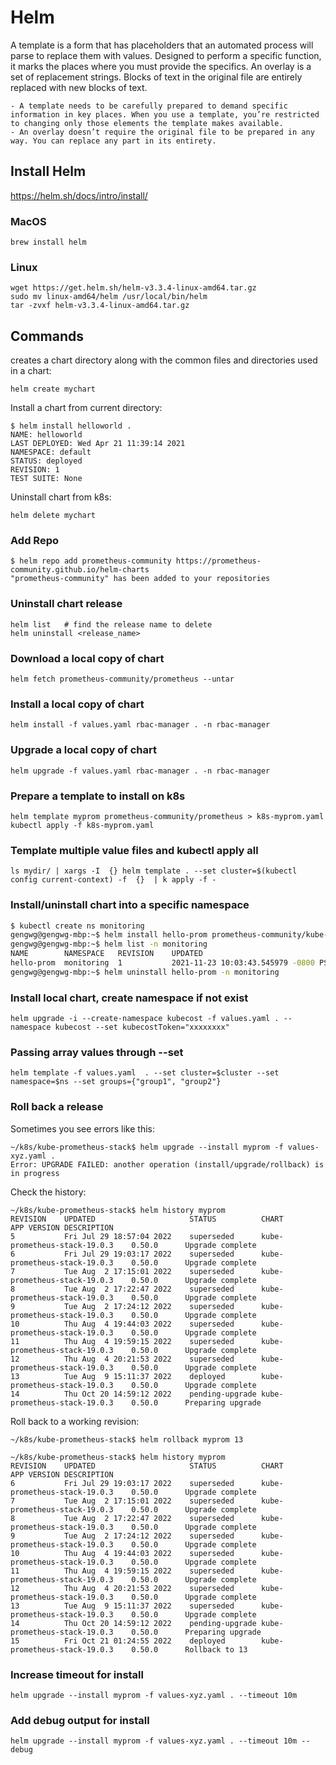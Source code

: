 # Helm

A template is a form that has placeholders that an automated process will parse to replace them with values. Designed to perform a specific function, it marks the places where you must provide the specifics. 
An overlay is a set of replacement strings. Blocks of text in the original file are entirely replaced with new blocks of text.

    - A template needs to be carefully prepared to demand specific information in key places. When you use a template, you’re restricted to changing only those elements the template makes available.
    - An overlay doesn’t require the original file to be prepared in any way. You can replace any part in its entirety.


## Install Helm

https://helm.sh/docs/intro/install/

### MacOS

```
brew install helm
```

### Linux

```
wget https://get.helm.sh/helm-v3.3.4-linux-amd64.tar.gz
sudo mv linux-amd64/helm /usr/local/bin/helm
tar -zvxf helm-v3.3.4-linux-amd64.tar.gz
```

## Commands 

creates a chart directory along with the common files and directories used in a chart:

```
helm create mychart
```

Install a chart from current directory:

```
$ helm install helloworld .
NAME: helloworld
LAST DEPLOYED: Wed Apr 21 11:39:14 2021
NAMESPACE: default
STATUS: deployed
REVISION: 1
TEST SUITE: None
```

Uninstall chart from k8s:

```
helm delete mychart
```

### Add Repo

```
$ helm repo add prometheus-community https://prometheus-community.github.io/helm-charts
"prometheus-community" has been added to your repositories
```

### Uninstall chart release

```
helm list   # find the release name to delete
helm uninstall <release_name>
```

### Download a local copy of chart

```
helm fetch prometheus-community/prometheus --untar
```


### Install a local copy of chart

```
helm install -f values.yaml rbac-manager . -n rbac-manager
```

### Upgrade a local copy of chart

```
helm upgrade -f values.yaml rbac-manager . -n rbac-manager
```

### Prepare a template to install on k8s

```
helm template myprom prometheus-community/prometheus > k8s-myprom.yaml
kubectl apply -f k8s-myprom.yaml
```

### Template multiple value files and kubectl apply all

```
ls mydir/ | xargs -I  {} helm template . --set cluster=$(kubectl config current-context) -f  {}  | k apply -f -
```

### Install/uninstall chart into a specific namespace

```sh
$ kubectl create ns monitoring
gengwg@gengwg-mbp:~$ helm install hello-prom prometheus-community/kube-prometheus-stack -n monitoring
gengwg@gengwg-mbp:~$ helm list -n monitoring
NAME      	NAMESPACE 	REVISION	UPDATED                             	STATUS  	CHART                       	APP VERSION
hello-prom	monitoring	1       	2021-11-23 10:03:43.545979 -0800 PST	deployed	kube-prometheus-stack-20.0.1	0.52.0
gengwg@gengwg-mbp:~$ helm uninstall hello-prom -n monitoring
```

### Install local chart, create namespace if not exist

```
helm upgrade -i --create-namespace kubecost -f values.yaml . --namespace kubecost --set kubecostToken="xxxxxxxx"
```

### Passing array values through --set

```
helm template -f values.yaml  . --set cluster=$cluster --set namespace=$ns --set groups={"group1", "group2"}
```

### Roll back a release

Sometimes you see errors like this:

```
~/k8s/kube-prometheus-stack$ helm upgrade --install myprom -f values-xyz.yaml .
Error: UPGRADE FAILED: another operation (install/upgrade/rollback) is in progress
```

Check the history:

```
~/k8s/kube-prometheus-stack$ helm history myprom
REVISION	UPDATED                 	STATUS         	CHART                       	APP VERSION	DESCRIPTION
5       	Fri Jul 29 18:57:04 2022	superseded     	kube-prometheus-stack-19.0.3	0.50.0     	Upgrade complete
6       	Fri Jul 29 19:03:17 2022	superseded     	kube-prometheus-stack-19.0.3	0.50.0     	Upgrade complete
7       	Tue Aug  2 17:15:01 2022	superseded     	kube-prometheus-stack-19.0.3	0.50.0     	Upgrade complete
8       	Tue Aug  2 17:22:47 2022	superseded     	kube-prometheus-stack-19.0.3	0.50.0     	Upgrade complete
9       	Tue Aug  2 17:24:12 2022	superseded     	kube-prometheus-stack-19.0.3	0.50.0     	Upgrade complete
10      	Thu Aug  4 19:44:03 2022	superseded     	kube-prometheus-stack-19.0.3	0.50.0     	Upgrade complete
11      	Thu Aug  4 19:59:15 2022	superseded     	kube-prometheus-stack-19.0.3	0.50.0     	Upgrade complete
12      	Thu Aug  4 20:21:53 2022	superseded     	kube-prometheus-stack-19.0.3	0.50.0     	Upgrade complete
13      	Tue Aug  9 15:11:37 2022	deployed       	kube-prometheus-stack-19.0.3	0.50.0     	Upgrade complete
14      	Thu Oct 20 14:59:12 2022	pending-upgrade	kube-prometheus-stack-19.0.3	0.50.0     	Preparing upgrade
```

Roll back to a working revision:

```
~/k8s/kube-prometheus-stack$ helm rollback myprom 13

~/k8s/kube-prometheus-stack$ helm history myprom
REVISION	UPDATED                 	STATUS         	CHART                       	APP VERSION	DESCRIPTION
6       	Fri Jul 29 19:03:17 2022	superseded     	kube-prometheus-stack-19.0.3	0.50.0     	Upgrade complete
7       	Tue Aug  2 17:15:01 2022	superseded     	kube-prometheus-stack-19.0.3	0.50.0     	Upgrade complete
8       	Tue Aug  2 17:22:47 2022	superseded     	kube-prometheus-stack-19.0.3	0.50.0     	Upgrade complete
9       	Tue Aug  2 17:24:12 2022	superseded     	kube-prometheus-stack-19.0.3	0.50.0     	Upgrade complete
10      	Thu Aug  4 19:44:03 2022	superseded     	kube-prometheus-stack-19.0.3	0.50.0     	Upgrade complete
11      	Thu Aug  4 19:59:15 2022	superseded     	kube-prometheus-stack-19.0.3	0.50.0     	Upgrade complete
12      	Thu Aug  4 20:21:53 2022	superseded     	kube-prometheus-stack-19.0.3	0.50.0     	Upgrade complete
13      	Tue Aug  9 15:11:37 2022	superseded     	kube-prometheus-stack-19.0.3	0.50.0     	Upgrade complete
14      	Thu Oct 20 14:59:12 2022	pending-upgrade	kube-prometheus-stack-19.0.3	0.50.0     	Preparing upgrade
15      	Fri Oct 21 01:24:55 2022	deployed       	kube-prometheus-stack-19.0.3	0.50.0     	Rollback to 13
```

### Increase timeout for install

```
helm upgrade --install myprom -f values-xyz.yaml . --timeout 10m
```

### Add debug output for install

```
helm upgrade --install myprom -f values-xyz.yaml . --timeout 10m --debug
```

